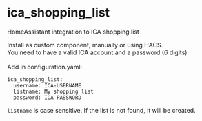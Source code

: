 # ica_shopping_list
HomeAssistant integration to ICA shopping list

Install as custom component, manually or using HACS.<br>
You need to have a valid ICA account and a password (6 digits)<br><br>
Add in configuration.yaml:

```
ica_shopping_list:
  username: ICA-USERNAME
  listname: My shopping list 
  password: ICA PASSWORD
```

```listname``` is case sensitive. If the list is not found, it will be created.
